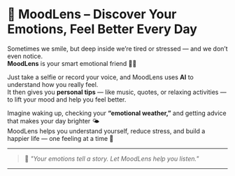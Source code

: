 # 🌈 MoodLens – Discover Your Emotions, Feel Better Every Day

Sometimes we smile, but deep inside we’re tired or stressed — and we don’t even notice.  
**MoodLens** is your smart emotional friend 💬💛  

Just take a selfie or record your voice, and MoodLens uses **AI** to understand how you really feel.  
It then gives you **personal tips** — like music, quotes, or relaxing activities — to lift your mood and help you feel better.  

Imagine waking up, checking your **“emotional weather,”** and getting advice that makes your day brighter 🌤️  
MoodLens helps you understand yourself, reduce stress, and build a happier life — one feeling at a time 💫  

---

> 💬 *"Your emotions tell a story. Let MoodLens help you listen."*

---


